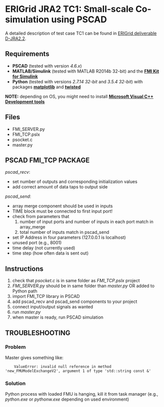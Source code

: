 # ERIGrid JRA2 TC1: Small-scale Co-simulation using PSCAD

A detailed description of test case TC1 can be found in [ERIGrid deliverable D-JRA2.2](https://erigrid.eu/dissemination/).


## Requirements

- **PSCAD** (tested with version *4.6.x*)
- **MATLAB/Simulink** (tested with MATLAB R2014b 32-bit) and the [**FMI Kit for Simulink**](https://www.3ds.com/products-services/catia/products/dymola/fmi/)
- **Python** (tested with versions *2.7.14 32-bit* and *3.5.4 32-bit*) with packages [**matplotlib**](https://matplotlib.org/users/installing.html) and [**twisted**](https://twistedmatrix.com/trac/)

**NOTE:** depending on OS, you might need to install [**Microsoft Visual C++ Development tools**](https://visualstudio.microsoft.com/downloads/)


## Files

- FMI_SERVER.py
- FMI_TCP.pslx
- psocket.c
- master.py


## PSCAD FMI_TCP PACKAGE

*pscad_recv*:

- set number of outputs and corresponding initialization values
- add correct amount of data taps to output side


*pscad_send*:

- array merge component should be used in inputs
- TIME block must be connected to first input port!
- check from parameters that
	1. number of input ports and number of inputs in each port match in array_merge
	2. total number of inputs match in pscad_send
- set IP Address in four parameters (127.0.0.1 is localhost)
- unused port (e.g., 8001)
- time delay (not currently used)
- time step (how often data is sent out)


## Instructions

1. check that *psocket.c* is in same folder as *FMI_TCP.pslx* project
2. *FMI_SERVER.py* should be in same folder than *master.py* OR added to Python path
3. import FMI_TCP library in PSCAD
4. add pscad_recv and pscad_send components to your project
5. connect input/output signals as wanted
6. run *master.py*
7. when master is ready, run PSCAD simulation


## TROUBLESHOOTING

### Problem

Master gives something like:
```
	ValueError: invalid null reference in method 'new_FMUModelExchangeV2', argument 1 of type 'std::string const &'
```

### Solution

Python process with loaded FMU is hanging, kill it from task manager (e.g., *python.exe* or *pythonw.exe* depending on used environment)
